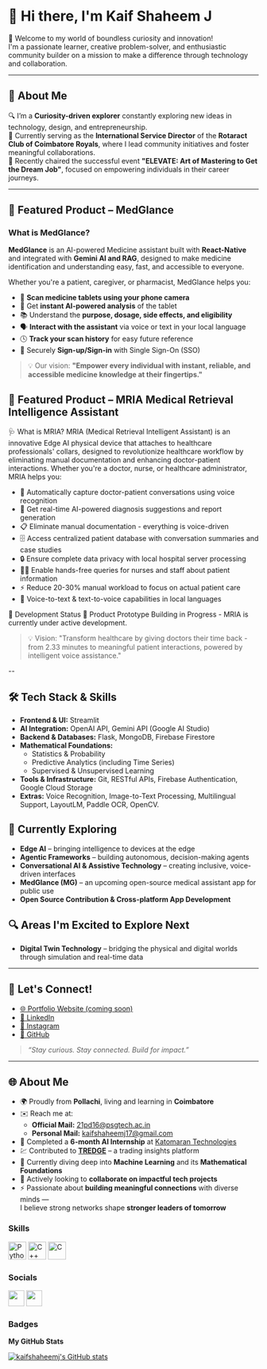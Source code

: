 # 👋 Hi there, I'm Kaif Shaheem J

🌟 Welcome to my world of boundless curiosity and innovation!  
I'm a passionate learner, creative problem-solver, and enthusiastic community builder on a mission to make a difference through technology and collaboration.

---

## 🧠 About Me

🔍 I’m a **Curiosity-driven explorer** constantly exploring new ideas in technology, design, and entrepreneurship.  
💼 Currently serving as the **International Service Director** of the **Rotaract Club of Coimbatore Royals**, where I lead community initiatives and foster meaningful collaborations.  
🎤 Recently chaired the successful event **"ELEVATE: Art of Mastering to Get the Dream Job"**, focused on empowering individuals in their career journeys.

---

## 🚀 Featured Product – MedGlance

### What is MedGlance?

**MedGlance** is an AI-powered Medicine assistant built with **React-Native** and integrated with **Gemini AI and RAG**, designed to make medicine identification and understanding easy, fast, and accessible to everyone.

Whether you're a patient, caregiver, or pharmacist, MedGlance helps you:
- 📸 **Scan medicine tablets using your phone camera**
- 🤖 Get **instant AI-powered analysis** of the tablet
- 📚 Understand the **purpose, dosage, side effects, and eligibility**
- 🗣️ **Interact with the assistant** via voice or text in your local language
- 🕓 **Track your scan history** for easy future reference
- 🔐 Securely **Sign-up/Sign-in** with Single Sign-On (SSO)

> 💡 Our vision: **"Empower every individual with instant, reliable, and accessible medicine knowledge at their fingertips."**

## 🚀 Featured Product – MRIA Medical Retrieval Intelligence Assistant
🩺 What is MRIA?
MRIA (Medical Retrieval Intelligent Assistant) is an innovative Edge AI physical device that attaches to healthcare professionals' collars, designed to revolutionize healthcare workflow by eliminating manual documentation and enhancing doctor-patient interactions.
Whether you're a doctor, nurse, or healthcare administrator, MRIA helps you:

- 🎤 Automatically capture doctor-patient conversations using voice recognition
- 🤖 Get real-time AI-powered diagnosis suggestions and report generation
- 📋 Eliminate manual documentation - everything is voice-driven
- 🗄️ Access centralized patient database with conversation summaries and case studies
- 🔒 Ensure complete data privacy with local hospital server processing
- 👩‍⚕️ Enable hands-free queries for nurses and staff about patient information
- ⚡ Reduce 20-30% manual workload to focus on actual patient care
- 🏥 Voice-to-text & text-to-voice capabilities in local languages

🚧 Development Status
🔨 Product Prototype Building in Progress - MRIA is currently under active development.

> 💡 Vision: "Transform healthcare by giving doctors their time back - from 2.33 minutes to meaningful patient interactions, powered by intelligent voice assistance."

--
## 🛠️ Tech Stack & Skills

- **Frontend & UI:** Streamlit
- **AI Integration:** OpenAI API, Gemini API (Google AI Studio)
- **Backend & Databases:** Flask, MongoDB, Firebase Firestore
- **Mathematical Foundations:**  
  - Statistics & Probability  
  - Predictive Analytics (including Time Series)  
  - Supervised & Unsupervised Learning
- **Tools & Infrastructure:** Git, RESTful APIs, Firebase Authentication, Google Cloud Storage
- **Extras:** Voice Recognition, Image-to-Text Processing, Multilingual Support, LayoutLM, Paddle OCR, OpenCV.

## 🌱 Currently Exploring

- **Edge AI** – bringing intelligence to devices at the edge
- **Agentic Frameworks** – building autonomous, decision-making agents
- **Conversational AI & Assistive Technology** – creating inclusive, voice-driven interfaces
- **MedGlance (MG)** – an upcoming open-source medical assistant app for public use
- **Open Source Contribution & Cross-platform App Development**


## 🔍 Areas I'm Excited to Explore Next

- **Digital Twin Technology** – bridging the physical and digital worlds through simulation and real-time data


---
## 🤝 Let's Connect!

- [🌐 Portfolio Website (coming soon)]()
- [💼 LinkedIn](https://linkedin.com/in/kaifshaheem)
- [📸 Instagram](https://instagram.com/kaifshaheem)
- [🐙 GitHub](https://github.com/KaifShaheem)


> _“Stay curious. Stay connected. Build for impact.”_

---
## 🌐 About Me

- 🌍 Proudly from **Pollachi**, living and learning in **Coimbatore**
- ✉️ Reach me at:
  - **Official Mail:** [21pd16@psgtech.ac.in](mailto:21pd16@psgtech.ac.in)
  - **Personal Mail:** [kaifshaheemj17@gmail.com](mailto:kaifshaheemj17@gmail.com)
- 🚀 Completed a **6-month AI Internship** at [Katomaran Technologies](https://www.katomaran.com/)
- 💹 Contributed to [**TREDGE**](http://www.rightskewfin.com/) – a trading insights platform
- 🧠 Currently diving deep into **Machine Learning** and its **Mathematical Foundations**
- 🤝 Actively looking to **collaborate on impactful tech projects**
- ⚡ Passionate about **building meaningful connections** with diverse minds —  
  I believe strong networks shape **stronger leaders of tomorrow**


### Skills


<p align="left">
<a href="https://www.python.org/" target="_blank" rel="noreferrer"><img src="https://raw.githubusercontent.com/danielcranney/readme-generator/main/public/icons/skills/python-colored.svg" width="36" height="36" alt="Python" /></a>
<a href="https://docs.microsoft.com/en-us/cpp/?view=msvc-170" target="_blank" rel="noreferrer"><img src="https://raw.githubusercontent.com/danielcranney/readme-generator/main/public/icons/skills/cplusplus-colored.svg" width="36" height="36" alt="C++" /></a>
<a href="https://docs.microsoft.com/en-us/cpp/?view=msvc-170" target="_blank" rel="noreferrer"><img src="https://raw.githubusercontent.com/danielcranney/readme-generator/main/public/icons/skills/c-colored.svg" width="36" height="36" alt="C" /></a>
</p>


### Socials

<p align="left"> <a href="https://www.github.com/kaifshaheemj" target="_blank" rel="noreferrer"><img src="https://raw.githubusercontent.com/danielcranney/readme-generator/main/public/icons/socials/github.svg" width="32" height="32" /></a> <a href="https://www.linkedin.com/in/kaif-shaheem-aaa0b0227/" target="_blank" rel="noreferrer"><img src="https://raw.githubusercontent.com/danielcranney/readme-generator/main/public/icons/socials/linkedin.svg" width="32" height="32" /></a></p>

### Badges

<b>My GitHub Stats</b>

<a href="http://www.github.com/kaifshaheemj"><img src="https://github-readme-stats.vercel.app/api?username=kaifshaheemj&show_icons=true&hide=issues,&count_private=true&title_color=0891b2&text_color=ffffff&icon_color=0891b2&bg_color=1c1917&hide_border=true&show_icons=true" alt="kaifshaheemj's GitHub stats" /></a>
